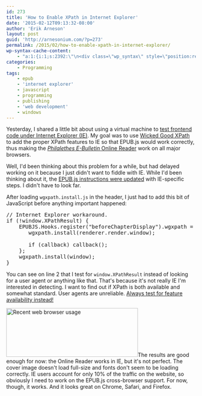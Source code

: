 ```yaml
---
id: 273
title: 'How to Enable XPath in Internet Explorer'
date: '2015-02-12T09:13:32-08:00'
author: 'Erik Arneson'
layout: post
guid: 'http://arnesonium.com/?p=273'
permalink: /2015/02/how-to-enable-xpath-in-internet-explorer/
wp-syntax-cache-content:
    - "a:1:{i:1;s:2392:\"\n<div class=\"wp_syntax\" style=\"position:relative;\"><table><tr><td class=\"line_numbers\"><pre>1\n2\n3\n4\n5\n6\n7\n8\n9\n</pre></td><td class=\"code\"><pre class=\"javascript\" style=\"font-family:monospace;\"><span style=\"color: #006600; font-style: italic;\">// Internet Explorer workaround.</span>\n<span style=\"color: #000066; font-weight: bold;\">if</span> <span style=\"color: #009900;\">&#40;</span><span style=\"color: #339933;\">!</span>window.<span style=\"color: #660066;\">XPathResult</span><span style=\"color: #009900;\">&#41;</span> <span style=\"color: #009900;\">&#123;</span>\n    EPUBJS.<span style=\"color: #660066;\">Hooks</span>.<span style=\"color: #660066;\">register</span><span style=\"color: #009900;\">&#40;</span><span style=\"color: #3366CC;\">&quot;beforeChapterDisplay&quot;</span><span style=\"color: #009900;\">&#41;</span>.<span style=\"color: #660066;\">wgxpath</span> <span style=\"color: #339933;\">=</span> <span style=\"color: #000066; font-weight: bold;\">function</span><span style=\"color: #009900;\">&#40;</span>callback<span style=\"color: #339933;\">,</span> renderer<span style=\"color: #009900;\">&#41;</span><span style=\"color: #009900;\">&#123;</span>\n       wgxpath.<span style=\"color: #660066;\">install</span><span style=\"color: #009900;\">&#40;</span>renderer.<span style=\"color: #660066;\">render</span>.<span style=\"color: #660066;\">window</span><span style=\"color: #009900;\">&#41;</span><span style=\"color: #339933;\">;</span>\n&nbsp;\n       <span style=\"color: #000066; font-weight: bold;\">if</span> <span style=\"color: #009900;\">&#40;</span>callback<span style=\"color: #009900;\">&#41;</span> callback<span style=\"color: #009900;\">&#40;</span><span style=\"color: #009900;\">&#41;</span><span style=\"color: #339933;\">;</span>\n    <span style=\"color: #009900;\">&#125;</span><span style=\"color: #339933;\">;</span>\n    wgxpath.<span style=\"color: #660066;\">install</span><span style=\"color: #009900;\">&#40;</span>window<span style=\"color: #009900;\">&#41;</span><span style=\"color: #339933;\">;</span>\n<span style=\"color: #009900;\">&#125;</span></pre></td></tr></table><p class=\"theCode\" style=\"display:none;\">// Internet Explorer workaround.\nif (!window.XPathResult) {\n    EPUBJS.Hooks.register(&quot;beforeChapterDisplay&quot;).wgxpath = function(callback, renderer){\n       wgxpath.install(renderer.render.window);\n\n       if (callback) callback();\n    };\n    wgxpath.install(window);\n}</p></div>\n\";}"
categories:
    - Programming
tags:
    - epub
    - 'internet explorer'
    - javascript
    - programming
    - publishing
    - 'web development'
    - windows
---
```


Yesterday, I shared a little bit about using a virtual machine to <a href="http://arnesonium.com/2015/02/test-internet-explorer-without-booting-windows/" title="How to Test Your Frontend Against Internet Explorer Without Booting Windows">test frontend code under Internet Explorer (IE)</a>. My goal was to use <a href="https://code.google.com/p/wicked-good-xpath/" title="Wicked Good XPath" target="_blank">Wicked Good XPath</a> to add the proper XPath features to IE so that EPUB.js would work correctly, thus making the <a href="http://arnesonium.com/2015/01/philalethes-e-bulletin-online-reader/" title="Philalethes E-Bulletin Online Reader"><em>Philalethes E-Bulletin</em> Online Reader</a> work on all major browsers.
<!--more-->

Well, I'd been thinking about this problem for a while, but had delayed working on it because I just didn't want to fiddle with IE. While I'd been thinking about it, the <a href="https://github.com/futurepress/epub.js/commit/f2fa7497939e5876ff6676cf8de34d7284498495#diff-04c6e90faac2675aa89e2176d2eec7d8" target="_blank">EPUB.js instructions were updated</a> with IE-specific steps. I didn't have to look far.

After loading <code>wgxpath.install.js</code> in the header, I just had to add this bit of JavaScript before anything important happened:

<pre lang="javascript" line="1">
// Internet Explorer workaround.
if (!window.XPathResult) {
    EPUBJS.Hooks.register("beforeChapterDisplay").wgxpath = function(callback, renderer){
       wgxpath.install(renderer.render.window);

       if (callback) callback();
    };
    wgxpath.install(window);
}
</pre>

You can see on line 2 that I test for <code>window.XPathResult</code> instead of looking for a user agent or anything like that. That's because it's not really IE I'm interested in detecting. I want to find out if XPath is both available and somewhat standard. User agents are unreliable. <a href="http://learn.jquery.com/code-organization/feature-browser-detection/" target="_blank">Always test for feature availability instead!</a>

<img src="http://arnesonium.com/wp-content/uploads/2015/02/Screenshot-from-2015-02-11-133823.png" alt="Recent web browser usage" width="350" height="130" class="alignright size-full wp-image-279" />The results are good enough for now: the Online Reader works in IE, but it's not perfect. The cover image doesn't load full-size and fonts don't seem to be loading correctly. IE users account for only 10% of the traffic on the website, so obviously I need to work on the EPUB.js cross-browser support. For now, though, it works. And it looks great on Chrome, Safari, and Firefox.
